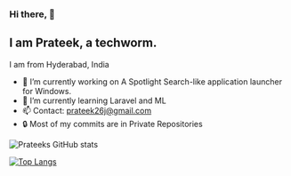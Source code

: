 ### Hi there, 👋


## I am Prateek, a techworm.

I am from Hyderabad, India

- 🔭 I’m currently working on A Spotlight Search-like application launcher for Windows.
- 🌱 I’m currently learning Laravel and ML
- 📫 Contact: prateek26j@gmail.com
- 🔒 Most of my commits are in Private Repositories


![Prateeks GitHub stats](https://github-readme-stats.vercel.app/api?username=prateek26j&show_icons=true&theme=radical)

[![Top Langs](https://github-readme-stats.vercel.app/api/top-langs/?username=prateek26j&layout=compact)](https://github.com/anuraghazra/github-readme-stats)
